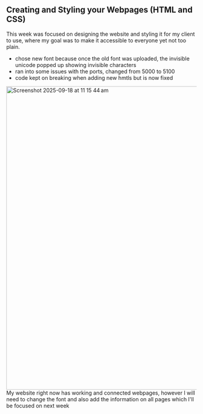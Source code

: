 ## Creating and Styling your Webpages (HTML and CSS)
This week was focused on designing the website and styling it for my client to use, where my goal was to make it accessible to everyone yet not too plain.
- chose new font because once the old font was uploaded, the invisible unicode popped up showing invisible characters
- ran into some issues with the ports, changed from 5000 to 5100
- code kept on breaking when adding new hmtls but is now fixed
<img width="1470" height="803" alt="Screenshot 2025-09-18 at 11 15 44 am" src="https://github.com/user-attachments/assets/04bdbead-90ad-4ae2-afa3-dbf5200b157b" />
My website right now has working and connected webpages, however I will need to change the font and also add the information on all pages which I'll be focused on next week
